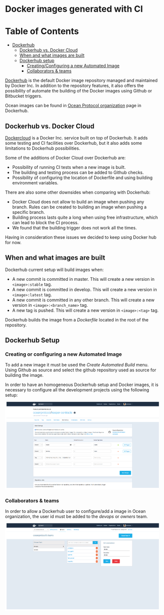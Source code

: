 # Docker images generated with CI

Table of Contents
=================

   * [Dockerhub](#dockerhub)
      * [Dockerhub vs. Docker Cloud](#dockercloud)
      * [When and what images are built](#images)
      * [Dockerhub setup](#dockerhub-setup)
         * [Creating/Configuring a new Automated Image](#new-image)
         * [Collaborators &amp; teams](#collaborators-teams)

[Dockerhub](https://hub.docker.com/) is the default Docker image repository managed and maintained by Docker Inc. In addition to the repository features, it also offers the possibility of automate the building of the Docker images using Github or Bitbucket triggers.

Ocean images can be found in [Ocean Protocol organization](https://hub.docker.com/u/oceanprotocol/) page in Dockerhub.

## Dockerhub vs. Docker Cloud

[Dockercloud](https://cloud.docker.com) is a Docker Inc. service built on top of Dockerhub. It adds some testing and CI facilities over Dockerhub, but it also adds some limitations to Dockerhub possibilities.

Some of the additions of Docker Cloud over Dockerhub are:
   * Possibility of running CI tests when a new image is built.
   * The building and testing process can be added to Github checks.
   * Possibility of configuring the location of Dockerfile and using building environment variables.

There are also some other downsides when comparing with Dockerhub:
   * Docker Cloud does not allow to build an image when pushing any branch. Rules can be created to building an image when pushing a specific branch.
   * Building process lasts quite a long when using free infrastructure, which can lead to block the CI process.
   * We found that the building trigger does not work all the times.

Having in consideration these issues we decided to keep using Docker hub for now.

## When and what images are built

Dockerhub current setup will build images when:
   * A new commit is committed in master. This will create a new version in `<image>:stable` tag.
   * A new commit is committed in develop. This will create a new version in `<image>:latest` tag.
   * A new commit is committed in any other branch. This will create a new version in `<image>:<branch_name>` tag.
   * A new tag is pushed. This will create a new version in `<image>:<tag>` tag.

Dockerhub builds the image from a _Dockerfile_ located in the root of the repository.

## Dockerhub Setup

### Creating or configuring a new Automated Image
To add a new image it must be used the _Create Automated Build_ menu. Using Github as source and select the github repository used as source for building the image.

In order to have an homogeneous Dockerhub setup and Docker images, it is necessary to configure all the development projects using the following setup:

![dockerhub image configuration](../img/dockerhub-autobuild-tags.png)

### Collaborators & teams
In order to allow a Dockerhub user to configure/add a image in Ocean organization, the user id must be added to the _devops_ or _owners_ team.

![dockerhub user configuration](../img/dockerhub-users.png)
